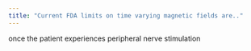 ```yaml
---
title: "Current FDA limits on time varying magnetic fields are.."
---
```

once the patient experiences peripheral nerve stimulation

